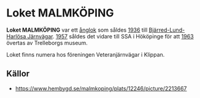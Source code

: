 # Loket MALMKÖPING

**Loket MALMKÖPING** var ett [ånglok](ånglok) som såldes [1936](1936) till [Bjärred-Lund-Harlösa Järnvägar](Bjärred-Lund-Harlösa%20Järnvägar). [1957](1957) såldes det vidare till SSA i Hököpinge för att [1963](1963) övertas av Trelleborgs museum.

Loket finns numera hos föreningen Veteranjärnvägar i Klippan.

## Källor

* <https://www.hembygd.se/malmkoping/plats/12246/picture/2213667>
